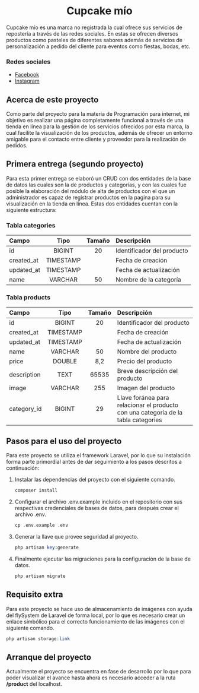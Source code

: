 <center> <h1>Cupcake mío</h1> </center>

Cupcake mío es una marca no registrada la cual ofrece sus servicios de repostería a través de las redes sociales.
En estas se ofrecen diversos productos como pasteles de diferentes sabores además de servicios de personalización a pedido del cliente
para eventos como fiestas, bodas, etc.

### Redes sociales
- [Facebook](https://www.facebook.com/cupcakemio)
- [Instagram](https://www.instagram.com/cupcakemio/)

## Acerca de este proyecto
Como parte del proyecto para la materia de Programación para internet, mi objetivo es realizar una página completamente funcional a través de una tienda en línea para la gestión de los servicios ofrecidos por esta marca, la cual facilite la visualización de los productos, además de ofrecer un entorno amigable para el contacto entre cliente y proveedor para la realización de pedidos.

## Primera entrega (segundo proyecto)
Para esta primer entrega se elaboró un CRUD con dos entidades de la base de datos las cuales son la de productos y categorías, y con las cuales fue posible la elaboración del módulo de alta de productos con el que un administrador es capaz de registrar productos en la pagina para su visualización en la tienda en línea.
Estas dos entidades cuentan con la siguiente estructura:

### Tabla categories
| Campo      |    Tipo    |  Tamaño | Descripción |
|:-----------|:----------:|:-------:|:------------|
| id         | BIGINT     | 20      | Identificador del producto |
| created_at | TIMESTAMP  |         | Fecha de creación |
| updated_at | TIMESTAMP  |         | Fecha de actualización |
| name       | VARCHAR    | 50      | Nombre de la categoría |

### Tabla products
| Campo      |    Tipo    |  Tamaño | Descripción |
|:-----------|:----------:|:-------:|:------------|
| id         | BIGINT     | 20      | Identificador del producto |
| created_at | TIMESTAMP  |         | Fecha de creación |
| updated_at | TIMESTAMP  |         | Fecha de actualización |
| name       | VARCHAR    | 50      | Nombre del producto |
| price      | DOUBLE     | 8,2     | Precio del producto |
| description| TEXT       | 65535   | Breve descripción del producto |
| image      | VARCHAR    | 255     | Imagen del producto |
| category_id| BIGINT     | 29      | Llave foránea para relacionar el producto con una categoría de la tabla categories |

## Pasos para el uso del proyecto
Para este proyecto se utiliza el framework Laravel, por lo que su instalación forma parte primordial antes de dar seguimiento a los pasos descritos a continuación:

1. Instalar las dependencias del proyecto con el siguiente comando.

    ```php
    composer install
    ```

2. Configurar el archivo .env.example incluido en el repositorio con sus respectivas credenciales de bases de datos, para después crear el archivo .env.

    ```php
    cp .env.example .env
    ```

3. Generar la llave que provee seguridad al proyecto.

    ```php
    php artisan key:generate
    ```

4. Finalmente ejecutar las migraciones para la configuración de la base de datos.

    ```php
    php artisan migrate 
    ```

## Requisito extra
Para este proyecto se hace uso de almacenamiento de imágenes con ayuda del flySystem de Laravel de forma local, por lo que es necesario crear un enlace simbólico para el correcto funcionamiento de las imágenes con el siguiente comando.

```php
php artisan storage:link
```

## Arranque del proyecto
Actualmente el proyecto se encuentra en fase de desarrollo por lo que para poder visualizar el avance hasta ahora es necesario acceder a la ruta **/product** del localhost.
